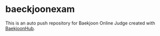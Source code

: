 # baeckjoonexam
This is an auto push repository for Baekjoon Online Judge created with [BaekjoonHub](https://github.com/BaekjoonHub/BaekjoonHub).
